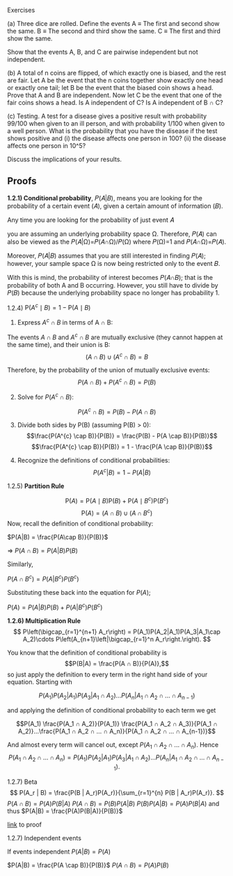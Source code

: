 Exercises

(a) Three dice are rolled. Define the events
A ≡ The first and second show the same.
B ≡ The second and third show the same.
C ≡ The first and third show the same.

Show that the events A, B, and C are pairwise independent but not independent.

(b) A total of n coins are flipped, of which exactly one is biased, and the rest are fair. Let A be the event that the n coins together show exactly one head or exactly one tail; let B be the event that the biased coin shows a head. Prove that A and B are independent. Now let C be the event that one of the fair coins shows a head. Is A independent of C? Is A independent of B ∩ C?

(c) Testing. A test for a disease gives a positive result with probability 99/100 when given to an ill person, and with probability 1/100 when given to a well person. What is the probability that you have the disease if the test shows positive and
(i) the disease affects one person in 100?
(ii) the disease affects one person in 10^5?

Discuss the implications of your results.

## Proofs

__1.2.1) Conditional probability__, 𝑃(𝐴|𝐵), means you are looking for the probability of a certain event (𝐴), given a certain amount of information (𝐵).

Any time you are looking for the probability of just event 𝐴

you are assuming an underlying probability space Ω. Therefore, 𝑃(𝐴) can also be viewed as the 𝑃(𝐴|Ω)=𝑃(𝐴∩Ω)/𝑃(Ω) where 𝑃(Ω)=1 and 𝑃(𝐴∩Ω)=𝑃(𝐴).

Moreover, 𝑃(𝐴|𝐵) assumes that you are still interested in finding 𝑃(𝐴); however, your sample space Ω is now being restricted only to the event 𝐵.

With this is mind, the probability of interest becomes 𝑃(𝐴∩𝐵); that is the probability of both A and B occurring. However, you still have to divide by 𝑃(𝐵) because the underlying probability space no longer has probability 1.

1.2.4)  $\mathrm P(A^c\mid B)=1-\mathrm P(A\mid B)$

1. Express $A^{c} \cap B$ in terms of A ∩ B:

The events $A \cap B$ and $A^{c} \cap B$ are mutually exclusive (they cannot happen at the same time), and their union is B:
$$(A \cap B) \cup (A^{c} \cap B) = B$$

Therefore, by the probability of the union of mutually exclusive events:
$$P(A \cap B) + P(A^{c} \cap B) = P(B)$$

2. Solve for $P(A^c ∩ B)$:

$$P(A^{c} \cap B) = P(B) - P(A \cap B)$$

3. Divide both sides by P(B) (assuming P(B) > 0):
$$\frac{P(A^{c} \cap B)}{P(B)} = \frac{P(B) - P(A \cap B)}{P(B)}$$
$$\frac{P(A^{c} \cap B)}{P(B)} = 1 - \frac{P(A \cap B)}{P(B)}$$

4. Recognize the definitions of conditional probabilities:
$$P(A^c|B) = 1 - P(A|B)$$

1.2.5) __Partition Rule__

$$
\mathrm P(A)=\mathrm P(A\mid B)\mathrm P(B)+\mathrm P(A\mid B^c)\mathrm P(B^c)
$$
$$
\mathrm P(A)= (A \cap B) \cup (A \cap B^{c}) 
$$
Now, recall the definition of conditional probability:

$P(A|B) = \frac{P(A\cap B)}{P(B)}$

=> $P(A \cap B) = P(A|B)P(B)$

Similarly,

$P(A \cap B^{c}) = P(A|B^{c})P(B^{c})$

Substituting these back into the equation for $P(A)$;

$P(A) = P(A|B)P(B) + P(A|B^c)P(B^c)$

__1.2.6) Multiplication Rule__
$$
P\left(\bigcap_{r=1}^{n+1} A_r\right) = P(A_1)P(A_2|A_1)P(A_3|A_1\cap A_2)\cdots P\left(A_{n+1}\left|\bigcap_{r=1}^n A_r\right.\right).
$$

You know that the definition of conditional probability is
$$P(B|A) = \frac{P(A ∩ B)}{P(A)},$$
so just apply the definition to every term in the right hand side of your equation. Starting with

$$P(A_1) P(A_2|A_1) P(A_3|A_1 ∩ A_2)...P(A_n|A_1 ∩ A_2 ∩ ... ∩ A_{n-1})$$

and applying the definition of conditional probability to each term we get

$$P(A_1) \frac{P(A_1 ∩ A_2)}{P(A_1)} \frac{P(A_1 ∩ A_2 ∩ A_3)}{P(A_1 ∩ A_2)}...\frac{P(A_1 ∩ A_2 ∩ ... ∩ A_n)}{P(A_1 ∩ A_2 ∩ ... ∩ A_{n-1})}$$

And almost every term will cancel out, except $P(A_1 ∩ A_2 ∩ ... ∩ A_n)$.
Hence
$$P(A_1 ∩ A_2 ∩ ... ∩ A_n)=P(A_1) P(A_2|A_1) P(A_3|A_1 ∩ A_2)...P(A_n|A_1 ∩ A_2 ∩ ... ∩ A_{n-1}).$$

1.2.7) Beta
$$
P(A_r | B) = \frac{P(B | A_r)P(A_r)}{\sum_{r=1}^{n} P(B | A_r)P(A_r)}.
$$
$P(A∩B) = P(A)P(B|A)$ 
$P(A∩B) = P(B)P(A|B)$ 
$P(B)P(A|B) = P(A)P(B|A)$ 
and thus
$P(A|B) = \frac{P(A)P(B|A)}{P(B)}$ 

[link](https://www.youtube.com/watch?v=akClB1J6b28) to proof 

1.2.7) Independent events

If events independent $P(A|B)=P(A)$

$P(A|B) = \frac{P(A \cap B)}{P(B)}$ 
$P(A\cap B) = P(A)P(B)$
